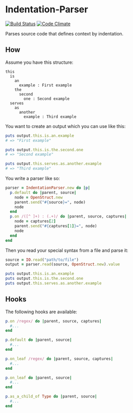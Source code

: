 # Indentation-Parser 

[![Build Status](https://secure.travis-ci.org/ssmm/indentation-parser.png)](http://travis-ci.org/ssmm/indentation-parser) 
[![Code Climate](https://codeclimate.com/badge.png)](https://codeclimate.com/github/ssmm/indentation-parser)

Parses source code that defines context by indentation.

## How

Assume you have this structure:

	this
	  is
	    an
	      example : First example
	    the
	      second
	        one : Second example
	  serves
	    as
	      another
	        example : Third example

You want to create an output which you can use like this:

```ruby
puts output.this.is.an.example
# => "First example"

puts output.this.is.the.second.one
# => "Second example"

puts output.this.serves.as.another.example
# => "Third example"
```

You write a parser like so:

```ruby
parser = IndentationParser.new do |p|
  p.default do |parent, source|
    node = OpenStruct.new
    parent.send("#{source}=", node)
    node
  end
  p.on /([^ ]+) : (.+)/ do |parent, source, captures|
    node = captures[2]
    parent.send("#{captures[1]}=", node)
    node
  end
end
```

Then you read your special syntax from a file and parse it:

```ruby
source = IO.read("path/to/file")
output = parser.read(source, OpenStruct.new).value

puts output.this.is.an.example
puts output.this.is.the.second.one
puts output.this.serves.as.another.example
```

## Hooks

The following hooks are available:

```ruby
p.on /regex/ do |parent, source, captures|
  #...
end
```

```ruby
p.default do |parent, source|
  #...
end
```

```ruby
p.on_leaf /regex/ do |parent, source, captures|
  #...
end
```

```ruby
p.on_leaf do |parent, source|
  #...
end
```

```ruby
p.as_a_child_of Type do |parent, source|
  #...
end
```
